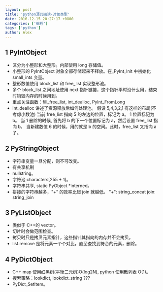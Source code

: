```yaml
---
layout: post
title: 'python源码阅读-对象类型'
date: 2016-12-15 20:27:17 +0800
categories: ['编程']
tags: ['python']
author: Alex
---
```




## 1 PyIntObject

- 区分为小整形和大整形。内部使用 long 存储值。
- 小整形的 PyIntObject 对象全部存储起来不释放。在\_PyInt_Init 中初始化 small_ints 变量。
- 整形数值使用 block_list 和 free_list 实现整形池。
- 多个 block_list 之间地址使用 next 指针链接，这个指针平时没什么用，结束时销毁内存的时候用到。
- 重点关注函数：fill_free_list, int_dealloc, PyInt_FromLong
- int_dealloc 讲述了资源释放后如何处理池。
  假设 5,4,3,2,1 有这样的布局(不考虑小数池)
  当前 free_list 指向 5 的左边的位置，标记为 a。
  1 位置标记为 b。
  当 1 删除的时候, 首先将 b 的下一个位置标记为 a，然后设置 free_list 指向 b。
  当新建数值 6 的时候，用的就是 b 的空间。此时，free_list 又指向 a 了。

## 2 PyStringObject

- 字符串变量一旦分配，则不可改变。
- 有共享机制
- nullstring。
- 字符池 characters[255 + 1]。
- 字符串共享, static PyObject \*interned。
- 拼接的字符串越多，"+" 的效率比起 join 就越低。
  "+": string_concat
  join: string_join

## 3 PyListObject

- 类似于 C++的 vector。
- 切片时会做范围检查。
- 拷贝时只是拷贝元素指针，这些指针其指向的内存并不会拷贝。
- list.remove 是将元素一个个对比，直至查找到符合的元素，删除。

## 4 PyDictObject

- C++ map 使用红黑树(平衡二元树)O(log2N), python 使用散列表 O(1)。
- 搜索策略：lookdict, lookdict_string ???
- PyDict_SetItem。
